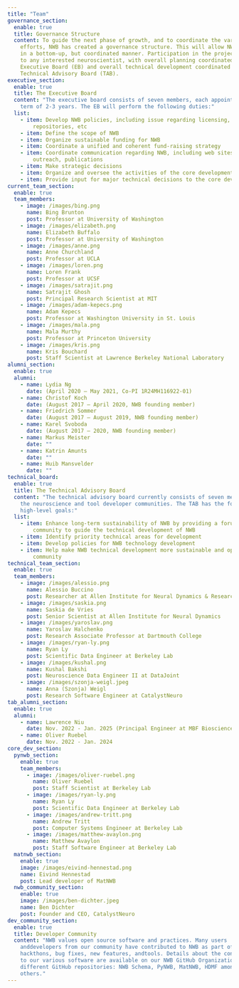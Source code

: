 ```yaml
---
title: "Team"
governance_section:
  enable: true
  title: Governance Structure
  content: To guide the next phase of growth, and to coordinate the various
    efforts, NWB has created a governance structure. This will allow NWB to grow
    in a bottom-up, but coordinated manner. Participation in the project is open
    to any interested neuroscientist, with overall planning coordinated by an
    Executive Board (EB) and overall technical development coordinated by a
    Technical Advisory Board (TAB).
executive_section:
  enable: true
  title: The Executive Board
  content: "The executive board consists of seven members, each appointed for a
    term of 2-3 years. The EB will perform the following duties:"
  list:
    - item: Develop NWB policies, including issue regarding licensing, code
        repositories, etc
    - item: Define the scope of NWB
    - item: Organize sustainable funding for NWB
    - item: Coordinate a unified and coherent fund-raising strategy
    - item: Coordinate communication regarding NWB, including web sites, community
        outreach, publications
    - item: Make strategic decisions
    - item: Organize and oversee the activities of the core development team
    - item: Provide input for major technical decisions to the core development team
current_team_section:
  enable: true
  team_members:
    - image: /images/bing.png
      name: Bing Brunton
      post: Professor at University of Washington
    - image: /images/elizabeth.png
      name: Elizabeth Buffalo
      post: Professor at University of Washington
    - image: /images/anne.png
      name: Anne Churchland
      post: Professor at UCLA
    - image: /images/loren.png
      name: Loren Frank
      post: Professor at UCSF
    - image: /images/satrajit.png
      name: Satrajit Ghosh
      post: Principal Research Scientist at MIT
    - image: /images/adam-kepecs.png
      name: Adam Kepecs
      post: Professor at Washington University in St. Louis
    - image: /images/mala.png
      name: Mala Murthy
      post: Professor at Princeton University
    - image: /images/kris.png
      name: Kris Bouchard
      post: Staff Scientist at Lawrence Berkeley National Laboratory
alumni_section:
  enable: true
  alumni:
    - name: Lydia Ng
      date: (April 2020 – May 2021, Co-PI 1R24MH116922-01)
    - name: Christof Koch
      date: (August 2017 – April 2020, NWB founding member)
    - name: Friedrich Sommer
      date: (August 2017 – August 2019, NWB founding member)
    - name: Karel Svoboda
      date: (August 2017 – 2020, NWB founding member)
    - name: Markus Meister
      date: ""
    - name: Katrin Amunts
      date: ""
    - name: Huib Mansvelder
      date: ""
technical_board:
  enable: true
  title: The Technical Advisory Board
  content: "The technical advisory board currently consists of seven members from
    the neuroscience and tool developer communities. The TAB has the following
    high-level goals:"
  list:
    - item: Enhance long-term sustainability of NWB by providing a forum for the
        community to guide the technical development of NWB
    - item: Identify priority technical areas for development
    - item: Develop policies for NWB technology development
    - item: Help make NWB technical development more sustainable and open to the
        community
technical_team_section:
  enable: true
  team_members:
    - image: /images/alessio.png
      name: Alessio Buccino
      post: Researcher at Allen Institute for Neural Dynamics & Research Software Engineer at CatalystNeuro
    - image: /images/saskia.png
      name: Saskia de Vries
      post: Senior Scientist at Allen Institute for Neural Dynamics
    - image: /images/yaroslav.png
      name: Yaroslav Halchenko
      post: Research Associate Professor at Dartmouth College
    - image: /images/ryan-ly.png
      name: Ryan Ly
      post: Scientific Data Engineer at Berkeley Lab
    - image: /images/kushal.png
      name: Kushal Bakshi
      post: Neuroscience Data Engineer II at DataJoint
    - image: /images/szonja-weigl.jpeg
      name: Anna (Szonja) Weigl
      post: Research Software Engineer at CatalystNeuro
tab_alumni_section:
  enable: true
  alumni:
    - name: Lawrence Niu
      date: Nov. 2022 - Jan. 2025 (Principal Engineer at MBF Biosciences)
    - name: Oliver Ruebel
      date: Nov. 2022 - Jan. 2024
core_dev_section:
  pynwb_section:
    enable: true
    team_members:
      - image: /images/oliver-ruebel.png
        name: Oliver Ruebel
        post: Staff Scientist at Berkeley Lab
      - image: /images/ryan-ly.png
        name: Ryan Ly
        post: Scientific Data Engineer at Berkeley Lab
      - image: /images/andrew-tritt.png
        name: Andrew Tritt
        post: Computer Systems Engineer at Berkeley Lab
      - image: /images/matthew-avaylon.png
        name: Matthew Avaylon
        post: Staff Software Engineer at Berkeley Lab
  matnwb_section:
    enable: true
    image: /images/eivind-hennestad.png
    name: Eivind Hennestad
    post: Lead developer of MatNWB
  nwb_community_section:
    enable: true
    image: /images/ben-dichter.jpeg
    name: Ben Dichter
    post: Founder and CEO, CatalystNeuro
dev_community_section:
  enable: true
  title: Developer Community
  content: "NWB values open source software and practices. Many users
    anddevelopers from our community have contributed to NWB as part of
    hackthons, bug fixes, new features, andtools. Details about the contributors
    to our various software are available on our NWB GitHub Organization and the
    different GitHub repositories: NWB Schema, PyNWB, MatNWB, HDMF among many
    others."
---
```

